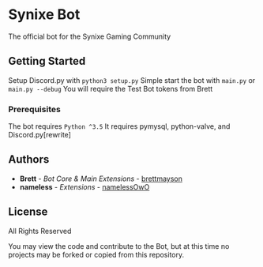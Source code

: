 # Synixe Bot

The official bot for the Synixe Gaming Community

## Getting Started

Setup Discord.py with `python3 setup.py`
Simple start the bot with `main.py` or `main.py --debug`
You will require the Test Bot tokens from Brett

### Prerequisites

The bot requires `Python ^3.5`
It requires pymysql, python-valve, and Discord.py[rewrite]

## Authors

* **Brett** - *Bot Core & Main Extensions* - [brettmayson](https://github.com/brettmayson)
* **nameless** - *Extensions* - [namelessOwO](https://github.com/namelessOwO)

## License

All Rights Reserved

You may view the code and contribute to the Bot, but at this time no projects may be forked or copied from this repository.
